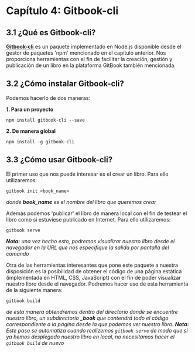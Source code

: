 # Capítulo 4: Gitbook-cli

## 3.1 ¿Qué es Gitbook-cli?

[**Gitbook-cli**](https://www.npmjs.com/package/gitbook-cli) es un paquete implementado en Node.js disponible desde el gestor de paquetes 'npm' mencionado en el capítulo anterior. Nos proporciona herramientas con el fin de facilitar la creación, gestión y publicación de un libro en la plataforma GitBook también mencionada.

## 3.2 ¿Cómo instalar Gitbook-cli?

Podemos hacerlo de dos maneras:

**1. Para un proyecto**

```
npm install gitbook-cli --save
```

**2. De manera global**

```
npm install -g gitbook-cli
```

## 3.3 ¿Cómo usar Gitbook-cli?

El primer uso que nos puede interesar es el crear un libro. Para ello utilizaremos:

```
gitbook init <book_name>
```

_donde **book_name** es el nombre del libro que queremos crear_

Además podemos 'publicar' el libro de manera local con el fin de testear el libro como si estuviese publicado en Internet. Para ello utilizaremos:

```
gitbook serve
```

_**Nota:** una vez hecho esto, podremos visualizar nuestro libro desde el navegador en la URL que nos especifique la salida por pantalla del comando_


Otra de las herramientas interesantes que pone este paquete a nuestra disposición es la posibilidad de obtener el código de una página estática (implementada en HTML, CSS, JavaScript) con el fin de poder visualizar nuestro libro desde el navegador. Podremos hacer uso de esta herramienta de la siguiente manera:

```
gitbook build
```

_de esta manera obtendremos dentro del directorio donde se encuentre nuestro libro, un subdirectorio **_book** que contendrá todo el código correspondiente a la página desde la que podemos ver nuestro libro.
**Nota:** Este paso se automatiza cuando realizemos `gitbook serve` de modo que si ya hemos desplegado nuestro libro en local, no necesitamos hacer el `gitbook build` de nuevo_